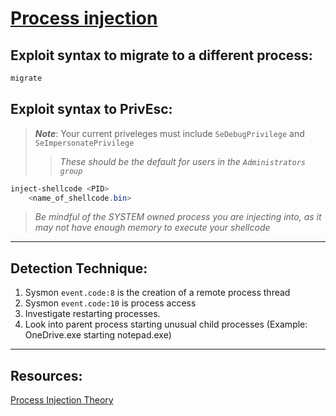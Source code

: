 # [Process injection](https://attack.mitre.org/techniques/T1055/)

## Exploit syntax to migrate to a different process:
 ```powershell 
 migrate
 ```

## Exploit syntax to PrivEsc:
> ***Note***: Your current priveleges must include `SeDebugPrivilege` and `SeImpersonatePrivilege` 
>> *These should be the default for users in the `Administrators group`*

```powershell
inject-shellcode <PID>
    <name_of_shellcode.bin>
```
> *Be mindful of the SYSTEM owned process you are injecting into, as it may not have enough memory to execute your shellcode* 

---

## Detection Technique:
1. Sysmon `event.code:8` is the creation of a remote process thread
2. Sysmon `event.code:10` is process access
3. Investigate restarting processes.
4. Look into parent process starting unusual child processes (Example: OneDrive.exe starting notepad.exe)

---

## Resources:
[Process Injection Theory](https://secarma.com/process-injection-part-1-the-theory/)
